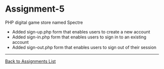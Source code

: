 # Assignment-5
PHP digital game store named Spectre
+ Added sign-up.php form that enables users to create a new account
+ Added sign-in.php form that enables users to sign in to an existing account
+ Added sign-out.php form that enables users to sign out of their session

---
[Back to Assignments List](./../README.md/#assignments)